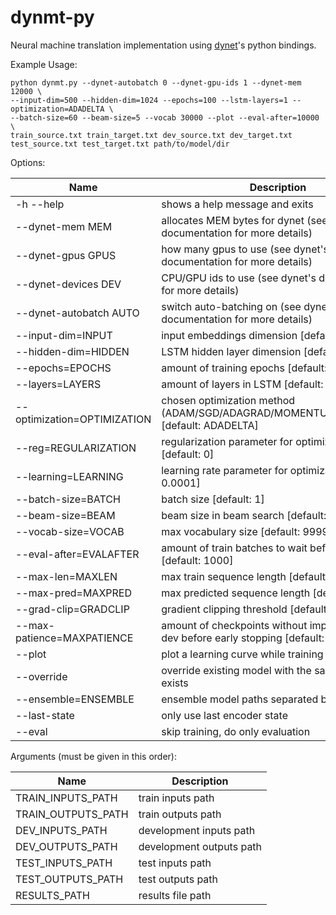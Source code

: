 # dynmt-py

Neural machine translation implementation using [dynet](https://github.com/clab/dynet)'s python bindings.

Example Usage:
~~~~
python dynmt.py --dynet-autobatch 0 --dynet-gpu-ids 1 --dynet-mem 12000 \
--input-dim=500 --hidden-dim=1024 --epochs=100 --lstm-layers=1 --optimization=ADADELTA \
--batch-size=60 --beam-size=5 --vocab 30000 --plot --eval-after=10000  \
train_source.txt train_target.txt dev_source.txt dev_target.txt test_source.txt test_target.txt path/to/model/dir
~~~~

Options:

Name|Description
--- | ---
  -h --help        |             shows a help message and exits
  --dynet-mem MEM      |         allocates MEM bytes for dynet (see dynet's documentation for more details)
  --dynet-gpus GPUS  |           how many gpus to use (see dynet's documentation for more details)
  --dynet-devices DEV |          CPU/GPU ids to use (see dynet's documentation for more details)
  --dynet-autobatch AUTO   |     switch auto-batching on (see dynet's documentation for more details)
  --input-dim=INPUT      |       input embeddings dimension [default: 300]
  --hidden-dim=HIDDEN     |      LSTM hidden layer dimension [default: 100]
  --epochs=EPOCHS         |      amount of training epochs [default: 1]
  --layers=LAYERS         |      amount of layers in LSTM [default: 1]
  --optimization=OPTIMIZATION  | chosen optimization method (ADAM/SGD/ADAGRAD/MOMENTUM/ADADELTA) [default: ADADELTA]
  --reg=REGULARIZATION       |   regularization parameter for optimization [default: 0]
  --learning=LEARNING         |  learning rate parameter for optimization [default: 0.0001]
  --batch-size=BATCH           | batch size [default: 1]
  --beam-size=BEAM             | beam size in beam search [default: 5]
  --vocab-size=VOCAB          |  max vocabulary size [default: 99999]
  --eval-after=EVALAFTER      |  amount of train batches to wait before evaluation [default: 1000]
  --max-len=MAXLEN            |  max train sequence length [default: 50]
  --max-pred=MAXPRED          |  max predicted sequence length [default: 50]
  --grad-clip=GRADCLIP        |  gradient clipping threshold [default: 5.0]
  --max-patience=MAXPATIENCE  |  amount of checkpoints without improvement on dev before early stopping [default: 100]
  --plot                      |  plot a learning curve while training each model
  --override                  |  override existing model with the same name, if exists
  --ensemble=ENSEMBLE         |  ensemble model paths separated by a comma
  --last-state                |  only use last encoder state
  --eval                      |  skip training, do only evaluation
  
Arguments (must be given in this order):

Name|Description
--- | ---
  TRAIN_INPUTS_PATH |   train inputs path
  TRAIN_OUTPUTS_PATH |  train outputs path
  DEV_INPUTS_PATH    |  development inputs path
  DEV_OUTPUTS_PATH    | development outputs path
  TEST_INPUTS_PATH     |test inputs path
  TEST_OUTPUTS_PATH    |test outputs path
  RESULTS_PATH | results file path
